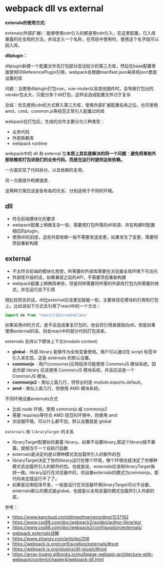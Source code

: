# webpack dll vs external

**extenals的使用方式:**

extenals(外部扩展)：能够使用cdn引入的都是用cdn引入，在这里配置，已入库暴露的在全局的方法，并自定义一个名称，在项目中使用时，使用这个名字就可以因入库。

**dllplugin：**

dllplugin新建一个配置文件先打包部分变动较少的第三方库，然后在base配置里面使用DllReferencePlugin引用，webpack会根据manifast.json来排除json里面设置的库

问题：当使用dllplugin打包vue，vue-router以及其他插件时，会导致打包出的vendor包太大，只能分多个dll打包，这样会造成配置文件过于复杂

总结：优先使用cdn的方式移入第三方库，使用外部扩展配置名称之后，也可使用amd，cmd，common.js等规范正常引入配置过的库

webpack在打包后，生成的文件主要分为三种类型：

- 业务代码
- 外部依赖库
- webpack runtime

webpack中的 dll 和 external 在**本质上其实是解决的同一个问题**：**避免将某些外部依赖库打包进我们的业务代码，而是在运行时提供这些依赖。**

一方面实现了代码拆分，以及依赖的复用，

另一方面提升构建速度.

这两种方案应该是各有各的优劣，分别适用于不同的环境。

## dll

- 符合前端模块化的要求
- webpack配置上稍微复杂一些，需要预打包所需的dll资源，并在构建时配置相应的plugin，
- 使用dll的前提，这些外部依赖一般不需要发送变更，如果发生了变更，需要将项目重新构建

## external

- 不太符合前端的模块化思想，所需要的外部库需要在浏览器全局环境下可访问
- 外部库升级的话，如果兼容之前的API，不需要项目重新构建
- webpack配置上稍微简单些，但是同样需要将所需的外部库打包为所需要的格式，并在运行态下引用

相比较而言的话，dll比external应该更加智能一些，主要体现在模块的引用和打包上。比如说如下方式去引用了react中的一个方法：

```js
import AA from 'react/lib/createClass'
```

如果采用dll的方式，是不会造成重复打包的，他会将引用直接指向dll。但是如果使用external的话，则会react中的部分代码打包进来。

externals 支持以下模块上下文(module context)

- **global** - 外部 library 能够作为全局变量使用。用户可以通过在 script 标签中引入来实现。这是 externals 的默认设置。
- **commonjs** - 用户(consumer)应用程序可能使用 CommonJS 模块系统，因此外部 library 应该使用 CommonJS 模块系统，并且应该是一个 CommonJS 模块。
- **commonjs2** - 类似上面几行，但导出的是 module.exports.default。
- **amd** - 类似上面几行，但使用 AMD 模块系统。

不同环境设置externals方式

- 比如 node 环境，使用 commonjs 或 commonjs2
- 需要 requirejs等符合 AMD 规范的环境中，则使用 amd
- 浏览器环境，可以什么都不加，默认设置就是 global

`externals` 和 `libraryTarget` 的关系

- libraryTarget配置如何暴露 library。如果不设置library,那这个library就不暴露。就相当于一个自执行函数
- externals是决定的是以哪种模式去加载所引入的额外的包
- libraryTarget决定了你的library运行在哪个环境，哪个环境也就决定了你哪种模式去加载所引入的额外的包。也就是说，externals应该和libraryTarget保持一致。library运行在浏览器中的，你设置externals的模式为commonjs，那代码肯定就运行不了了。
- 如果是应用程序开发，一般是运行在浏览器环境libraryTarget可以不设置，externals默认的模式是global，也就是以全局变量的模式加载所引入外部的库。

参考：

- https://www.kancloud.cn/oldtimeofme/recording/1237182
- https://www.css88.com/doc/webpack2/guides/author-libraries/
- https://www.css88.com/doc/webpack2/configuration/externals/
- [webpack externals详解](https://www.tangshuang.net/3343.html)
- https://www.zihanzy.com/articles/206
- https://webpack.js.org/configuration/externals/#root
- https://webpack.js.org/plugins/dll-plugin/#root
- https://array-huang.gitbooks.io/multipage-webapp-architecture-with-webpack/content/chapter4/webpack-dll.html
